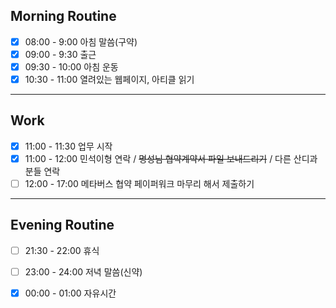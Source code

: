 ## Morning Routine
- [x] 08:00 - 9:00 아침 말씀(구약)
- [x] 09:00 - 9:30 출근
- [x] 09:30 - 10:00 아침 운동
- [x] 10:30 - 11:00 열려있는 웹페이지, 아티클 읽기
***
## Work
- [x] 11:00 - 11:30 업무 시작
- [x] 11:00 - 12:00 민석이형 연락 / ~~명성님 협약계약서 파일 보내드리기~~ / 다른 산디과 분들 연락
- [ ] 12:00 - 17:00 메타버스 협약 페이퍼워크 마무리 해서 제출하기
***
## Evening Routine 
- [ ] 21:30 - 22:00 휴식
- [ ] 23:00 - 24:00 저녁 말씀(신약)
- [x] 00:00 - 01:00 자유시간

